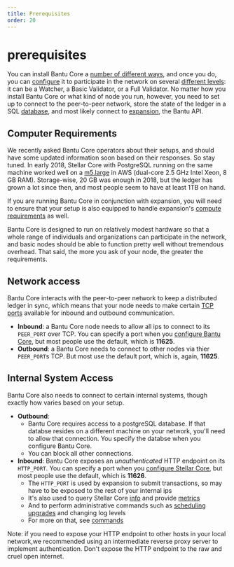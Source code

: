 ```yaml
---
title: Prerequisites
order: 20
---
```


# prerequisites

You can install Bantu Core a [number of different ways](installation.md), and once you do, you can [configure](configuring.md) it to participate in the network on several [different levels](index.md#types-of-nodes): it can be a Watcher, a Basic Validator, or a Full Validator. No matter how you install Bantu Core or what kind of node you run, however, you need to set up to connect to the peer-to-peer network, store the state of the ledger in a SQL [database](configuring.md#database), and most likely connect to [expansion](../api/introduction/index.md), the Bantu API.

## Computer Requirements

We recently asked Bantu Core operators about their setups, and should have some updated information soon based on their responses. So stay tuned. In early 2018, Stellar Core with PostgreSQL running on the same machine worked well on a [m5.large](https://aws.amazon.com/ec2/instance-types/m5/) in AWS \(dual-core 2.5 GHz Intel Xeon, 8 GB RAM\). Storage-wise, 20 GB was enough in 2018, but the ledger has grown a lot since then, and most people seem to have at least 1TB on hand.

If you are running Bantu Core in conjunction with expansion, you will need to ensure that your setup is also equipped to handle expansion's [compute requirements](../run-api-server/prerequisites.md) as well.

Bantu Core is designed to run on relatively modest hardware so that a whole range of individuals and organizations can participate in the network, and basic nodes should be able to function pretty well without tremendous overhead. That said, the more you ask of your node, the greater the requirements.

## Network access

Bantu Core interacts with the peer-to-peer network to keep a distributed ledger in sync, which means that your node needs to make certain [TCP ports](https://en.wikipedia.org/wiki/Transmission_Control_Protocol#TCP_ports) available for inbound and outbound communication.

* **Inbound**: a Bantu Core node needs to allow all ips to connect to its `PEER_PORT` over TCP. You can specify a port when you [configure Bantu Core](configuring.md), but most people use the default, which is **11625**.
* **Outbound**: a Bantu Core needs to connect to other nodes via thier `PEER_PORT`s TCP. But most use the default port, which is, again, **11625**.

## Internal System Access

Bantu Core also needs to connect to certain internal systems, though exactly how varies based on your setup.

* **Outbound**:
  * Bantu Core requires access to a postgreSQL database. If that databse resides on a different machine on your network, you'll need to allow that connection. You specify the databse when you configure Bantu Core.
  * You can block all other connections.
* **Inbound**: Bantu Core exposes an _unauthenticated_ HTTP endpoint on its `HTTP_PORT`. You can specify a port when you [configure Stellar Core](configuring.md), but most people use the default, which is **11626**.
  * The `HTTP_PORT` is used by expansion to submit transactions, so may have to be exposed to the rest of your internal ips
  * It's also used to query Stellar Core [info](commands.md) and provide [metrics](monitoring.md)
  * And to perform administrative commands such as [scheduling upgrades](network-upgrades.md) and changing log levels
  * For more on that, see [commands](commands.md)

Note: if you need to expose your HTTP endpoint to other hosts in your local network,we recommended using an intermediate reverse proxy server to implement authentication. Don't expose the HTTP endpoint to the raw and cruel open internet.

